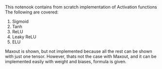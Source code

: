 This notenook contains from scratch implementation of Activation functions
The following are covered:
1. Sigmoid
2. Tanh
3. ReLU
4. Leaky ReLU
5. ELU

Maxout is shown, but not implemented because all the rest can be shown with just one tensor. However, thats not the case with Maxout, and it can be implemented easily with weight and biases, formula is given.
